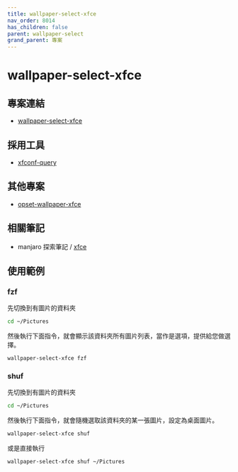 ```yaml
---
title: wallpaper-select-xfce
nav_order: 8014
has_children: false
parent: wallpaper-select
grand_parent: 專案
---
```


# wallpaper-select-xfce


## 專案連結

* [wallpaper-select-xfce](https://github.com/samwhelp/note-about-fzf/tree/gh-pages/_demo/project/wallpaper-select/wallpaper-select-xfce)


## 採用工具

* [xfconf-query](https://docs.xfce.org/xfce/xfconf/xfconf-query)


## 其他專案

* [opset-wallpaper-xfce](https://samwhelp.github.io/note-about-wallpaper/read/project/opset-wallpaper/opset-wallpaper-xfce.html)


## 相關筆記

* manjaro 探索筆記 / [xfce](https://samwhelp.github.io/note-about-manjaro/read/adjustment/full/xfce.html)



## 使用範例

### fzf

先切換到有圖片的資料夾

``` sh
cd ~/Pictures
```

然後執行下面指令，就會顯示該資料夾所有圖片列表，當作是選項，提供給您做選擇。

```
wallpaper-select-xfce fzf
```


### shuf

先切換到有圖片的資料夾

``` sh
cd ~/Pictures
```

然後執行下面指令，就會隨機選取該資料夾的某一張圖片，設定為桌面圖片。

``` sh
wallpaper-select-xfce shuf
```

或是直接執行

``` sh
wallpaper-select-xfce shuf ~/Pictures
```
